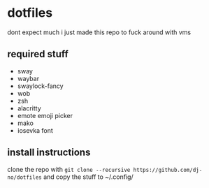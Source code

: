 # dotfiles
dont expect much i just made this repo to fuck around with vms
## required stuff
* sway
* waybar
* swaylock-fancy
* wob
* zsh
* alacritty
* emote emoji picker
* mako
* iosevka font
## install instructions
clone the repo with `git clone --recursive https://github.com/dj-no/dotfiles` and copy the stuff to ~/.config/
